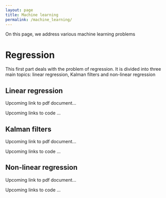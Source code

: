 ```yaml
---
layout: page
title: Machine learning
permalink: /machine_learning/
---
```


On this page, we address various machine learning problems

# Regression

This first part deals with the problem of regression.
It is divided into three main topics: linear regression, Kalman filters and non-linear regression

## Linear regression

Upcoming link to pdf document...

Upcoming links to code ...

## Kalman filters

Upcoming link to pdf document...

Upcoming links to code ...

## Non-linear regression

Upcoming link to pdf document...

Upcoming links to code ...

<!--
A link to my CV in pdf: <a href="https://grfreche.github.io/pdfs/Resume_2019.pdf" class="image fit">CV</a>
-->

[jekyll-organization]: https://github.com/jekyll
